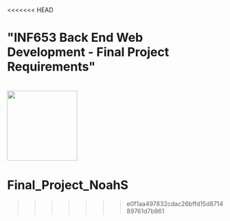 <<<<<<< HEAD
# "INF653 Back End Web Development - Final Project Requirements"

 <!-- 
  - The Schema will have a stateCode property which is:
i) a string
ii) required
iii) Unique 
  - Provide at minimum of 3 fun
facts for each of the following 5 states
i) Kansas
ii) Missouri
iii) Oklahoma
iv) Nebraska
v) Colorado
Kansas
- produces enough wheat each year to bake 36 billion loaves of bread, making it a major wheat producer
- Pizza Hut: Pizza Hut was founded in Wichita, Kansas. 
- Highest Civil War Casualties: Kansas had the highest rate of Civil War casualties per capita of any state in the Union. 
Missouri 
- St. Louis is the birthplace of the ice cream cone, invented at the World's Fair in 1904.
- The Gateway Arch in St. Louis is the tallest national monument in the US, standing 630 feet tall. 
- The state of Missouri was named after a tribe of Sioux Indians of the state called the Missouris
Oklahoma 
- Oklahoma is home to the largest Native American population of any state, with 39 federally recognized tribes.
- The nickname "Sooner State" refers to people who illegally entered the Oklahoma Territory before the official opening date of land claims
- The first parking meter was invented in Oklahoma City. 
Nebraska 
- Edwin Perkins of Hastings, Nebraska, invented Kool-Aid in 1927.
- Nebraska has more miles of river than any other state. 
- The Reuben sandwich, a popular deli sandwich, originated in Nebraska
- Omaha is at the forefront of the farm-to-fork movement.
Colorado 
- Deer Trail, Colorado, was the site of the world's first rodeo in 1869. 
- Birthplace of the cheeseburger 
- Only state in history to turn down the Olympics

-->



[<img src="https://cdn.gomix.com/2bdfb3f8-05ef-4035-a06e-2043962a3a13%2Fremix-button.svg" width="163px" />](https://glitch.com/edit/#!/import/github/bolelove/Final_Project_NoahS)
=======
# Final_Project_NoahS
>>>>>>> e0f1aa497832cdac26bffd15d871489761d7b961
